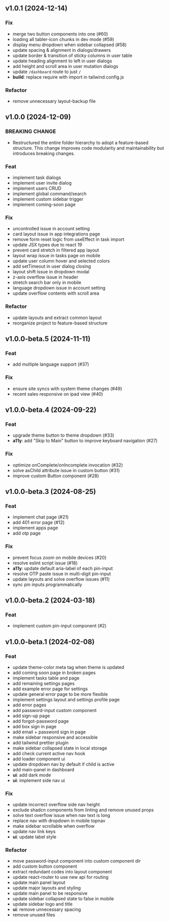## v1.0.1 (2024-12-14)

### Fix

- merge two button components into one (#60)
- loading all tabler-icon chunks in dev mode (#59)
- display menu dropdown when sidebar collapsed (#58)
- update spacing & alignment in dialogs/drawers
- update border & transition of sticky columns in user table
- update heading alignment to left in user dialogs
- add height and scroll area in user mutation dialogs
- update `/dashboard` route to just `/`
- **build**: replace require with import in tailwind.config.js

### Refactor

- remove unnecessary layout-backup file

## v1.0.0 (2024-12-09)

### BREAKING CHANGE

- Restructured the entire folder
  hierarchy to adopt a feature-based structure. This
  change improves code modularity and maintainability
  but introduces breaking changes.

### Feat

- implement task dialogs
- implement user invite dialog
- implement users CRUD
- implement global command/search
- implement custom sidebar trigger
- implement coming-soon page

### Fix

- uncontrolled issue in account setting
- card layout issue in app integrations page
- remove form reset logic from useEffect in task import
- update JSX types due to react 19
- prevent card stretch in filtered app layout
- layout wrap issue in tasks page on mobile
- update user column hover and selected colors
- add setTimeout in user dialog closing
- layout shift issue in dropdown modal
- z-axis overflow issue in header
- stretch search bar only in mobile
- language dropdown issue in account setting
- update overflow contents with scroll area

### Refactor

- update layouts and extract common layout
- reorganize project to feature-based structure

## v1.0.0-beta.5 (2024-11-11)

### Feat

- add multiple language support (#37)

### Fix

- ensure site syncs with system theme changes (#49)
- recent sales responsive on ipad view (#40)

## v1.0.0-beta.4 (2024-09-22)

### Feat

- upgrade theme button to theme dropdown (#33)
- **a11y**: add "Skip to Main" button to improve keyboard navigation (#27)

### Fix

- optimize onComplete/onIncomplete invocation (#32)
- solve asChild attribute issue in custom button (#31)
- improve custom Button component (#28)

## v1.0.0-beta.3 (2024-08-25)

### Feat

- implement chat page (#21)
- add 401 error page (#12)
- implement apps page
- add otp page

### Fix

- prevent focus zoom on mobile devices (#20)
- resolve eslint script issue (#18)
- **a11y**: update default aria-label of each pin-input
- resolve OTP paste issue in multi-digit pin-input
- update layouts and solve overflow issues (#11)
- sync pin inputs programmatically

## v1.0.0-beta.2 (2024-03-18)

### Feat

- implement custom pin-input component (#2)

## v1.0.0-beta.1 (2024-02-08)

### Feat

- update theme-color meta tag when theme is updated
- add coming soon page in broken pages
- implement tasks table and page
- add remaining settings pages
- add example error page for settings
- update general error page to be more flexible
- implement settings layout and settings profile page
- add error pages
- add password-input custom component
- add sign-up page
- add forgot-password page
- add box sign in page
- add email + password sign in page
- make sidebar responsive and accessible
- add tailwind prettier plugin
- make sidebar collapsed state in local storage
- add check current active nav hook
- add loader component ui
- update dropdown nav by default if child is active
- add main-panel in dashboard
- **ui**: add dark mode
- **ui**: implement side nav ui

### Fix

- update incorrect overflow side nav height
- exclude shadcn components from linting and remove unused props
- solve text overflow issue when nav text is long
- replace nav with dropdown in mobile topnav
- make sidebar scrollable when overflow
- update nav link keys
- **ui**: update label style

### Refactor

- move password-input component into custom component dir
- add custom button component
- extract redundant codes into layout component
- update react-router to use new api for routing
- update main panel layout
- update major layouts and styling
- update main panel to be responsive
- update sidebar collapsed state to false in mobile
- update sidebar logo and title
- **ui**: remove unnecessary spacing
- remove unused files

